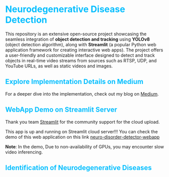 # <span style="color:deepskyblue"> Neurodegenerative Disease Detection </span>

This repository is an extensive open-source project showcasing the seamless integration of **object detection and tracking** using **YOLOv8** (object detection algorithm), along with **Streamlit** (a popular Python web application framework for creating interactive web apps). The project offers a user-friendly and customizable interface designed to detect and track objects in real-time video streams from sources such as RTSP, UDP, and YouTube URLs, as well as static videos and images.


## <span style="color:deepskyblue">Explore Implementation Details on Medium </span>
For a deeper dive into the implementation, check out my blog on [Medium](https://medium.com/@kurnalavishnu483/harnessing-yolov8-for-early-detection-of-neurodegenerative-diseases-a-game-changer-in-ai-driven-3759a3e0c1c7).


## <span style="color:deepskyblue">WebApp Demo on Streamlit Server</span>

Thank you team [Streamlit](<https://github.com/streamlit/streamlit>) for the community support for the cloud upload. 

This app is up and running on Streamlit cloud server!!! You can check the demo of this web application on this link 
[neuro-disorder-detector-webapp](https://neuro-disorder-detector.streamlit.app/)

**Note**: In the demo, Due to non-availability of GPUs, you may encounter slow video inferencing.


## <span style="color:deepskyblue"> Identification of Neurodegenerative Diseases</span>

